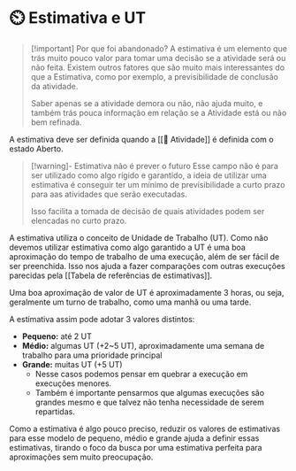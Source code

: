 # ⏲️ Estimativa e UT

> [!important] Por que foi abandonado?
> A estimativa é um elemento que trás muito pouco valor para tomar uma decisão se a atividade será ou não feita. Existem outros fatores que são muito mais interessantes do que a Estimativa, como por exemplo, a previsibilidade de conclusão da atividade. 
> 
> Saber apenas se a atividade demora ou não, não ajuda muito, e também trás pouca informação em relação se a Atividade está ou não bem refinada.

A estimativa deve ser definida quando a [[🚧 Atividade]] é definida com o estado Aberto. 

> [!warning]- Estimativa não é prever o futuro
> Esse campo não é para ser utilizado como algo rígido e garantido, a ideia de utilizar uma estimativa é conseguir ter um mínimo de previsibilidade a curto prazo para aas atividades que serão executadas.
> 
> Isso facilita a tomada de decisão de quais atividades podem ser elencadas no curto prazo.

A estimativa utiliza o conceito de Unidade de Trabalho (UT). Como não devemos utilizar estimativa como algo garantido a UT é uma boa aproximação do tempo de trabalho de uma execução, além de ser fácil de ser preenchida. Isso nos ajuda a fazer comparações com outras execuções parecidas pela [[Tabela de referências de estimativas]].

Uma boa aproximação de valor de UT é aproximadamente 3 horas, ou seja, geralmente um turno de trabalho, como uma manhã ou uma tarde.

A estimativa assim pode adotar 3 valores distintos:

- **Pequeno:** até 2 UT
- **Médio:** algumas UT (+2~5 UT), aproximadamente uma semana de trabalho para uma prioridade principal
- **Grande:** muitas UT (+5 UT)
	- Nesse casos podemos pensar em quebrar a execução em execuções menores.
	- Também é importante pensarmos que algumas execuções são grandes mesmo e que talvez não tenha necessidade de serem repartidas.

Como a estimativa é algo pouco preciso, reduzir os valores de estimativas para esse modelo de pequeno, médio e grande ajuda a definir essas estimativas, tirando o foco da busca por uma estimativa perfeita para aproximações sem muito preocupação.